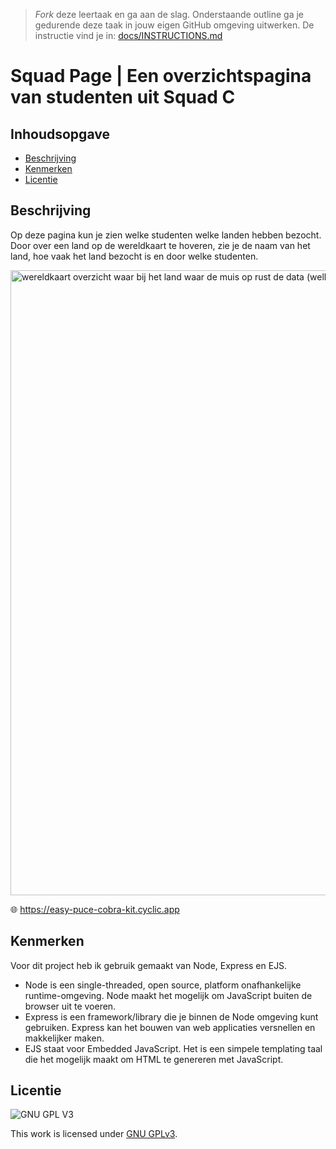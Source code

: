 > _Fork_ deze leertaak en ga aan de slag. Onderstaande outline ga je gedurende deze taak in jouw eigen GitHub omgeving uitwerken. De instructie vind je in: [docs/INSTRUCTIONS.md](docs/INSTRUCTIONS.md)

# Squad Page | Een overzichtspagina van studenten uit Squad C

## Inhoudsopgave

  * [Beschrijving](#beschrijving)
  * [Kenmerken](#kenmerken)
  * [Licentie](#licentie)

## Beschrijving
<!-- In de Beschrijving staat hoe je project er uit ziet, hoe het werkt en wat je er mee kan. -->
Op deze pagina kun je zien welke studenten welke landen hebben bezocht. 
Door over een land op de wereldkaart te hoveren, zie je de naam van het land, hoe vaak het land bezocht is en door welke studenten. 


<!-- Voeg een mooie poster visual toe 📸 -->
<img width="1000" alt="wereldkaart overzicht waar bij het land waar de muis op rust de data (welk land, wie heeft dit land bezocht, hoevaak is dit land bezocht) zichtbaar is" src="https://user-images.githubusercontent.com/112861180/228216477-60be65ec-5864-4092-ad12-35176079aedd.png"> 

🌐 https://easy-puce-cobra-kit.cyclic.app

## Kenmerken
<!-- Bij Kenmerken staat welke technieken zijn gebruikt en hoe. Wat is de HTML structuur? Wat zijn de belangrijkste dingen in CSS? Wat is er met Javascript gedaan en hoe? Misschien heb je een framwork of library gebruikt? -->

Voor dit project heb ik gebruik gemaakt van Node, Express en EJS.

* Node is een single-threaded, open source, platform onafhankelijke runtime-omgeving. Node maakt het mogelijk om JavaScript buiten de browser uit te voeren.
* Express is een framework/library die je binnen de Node omgeving kunt gebruiken. Express kan het bouwen van web applicaties versnellen en makkelijker maken.
* EJS staat voor Embedded JavaScript. Het is een simpele templating taal die het mogelijk maakt om HTML te genereren met JavaScript.


## Licentie

![GNU GPL V3](https://www.gnu.org/graphics/gplv3-127x51.png)

This work is licensed under [GNU GPLv3](./LICENSE).
